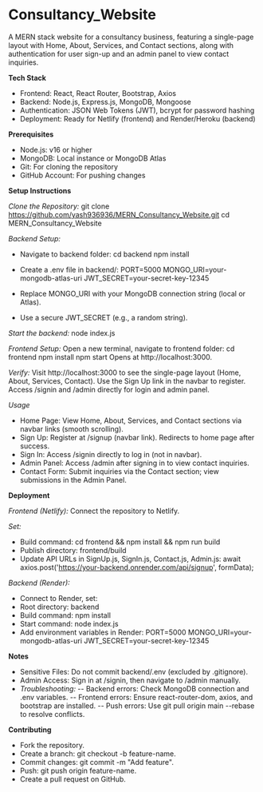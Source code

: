 ﻿# Consultancy_Website

A MERN stack website for a consultancy business, featuring a single-page layout with Home, About, Services, and Contact sections, along with authentication for user sign-up and an admin panel to view contact inquiries.



**Tech Stack**

- Frontend: React, React Router, Bootstrap, Axios
- Backend: Node.js, Express.js, MongoDB, Mongoose
- Authentication: JSON Web Tokens (JWT), bcrypt for password hashing
- Deployment: Ready for Netlify (frontend) and Render/Heroku (backend)



**Prerequisites**

- Node.js: v16 or higher
- MongoDB: Local instance or MongoDB Atlas
- Git: For cloning the repository
- GitHub Account: For pushing changes



**Setup Instructions**

*Clone the Repository:*
git clone https://github.com/yash936936/MERN_Consultancy_Website.git
cd MERN_Consultancy_Website


*Backend Setup:*

- Navigate to backend folder:
cd backend
npm install

- Create a .env file in backend/:
PORT=5000
MONGO_URI=your-mongodb-atlas-uri
JWT_SECRET=your-secret-key-12345

- Replace MONGO_URI with your MongoDB connection string (local or Atlas).
- Use a secure JWT_SECRET (e.g., a random string).

*Start the backend:*
node index.js

*Frontend Setup:*
Open a new terminal, navigate to frontend folder:
cd frontend
npm install
npm start
Opens at http://localhost:3000.

*Verify:*
Visit http://localhost:3000 to see the single-page layout (Home, About, Services, Contact).
Use the Sign Up link in the navbar to register.
Access /signin and /admin directly for login and admin panel.

*Usage*
- Home Page: View Home, About, Services, and Contact sections via navbar links (smooth scrolling).
- Sign Up: Register at /signup (navbar link). Redirects to home page after success.
- Sign In: Access /signin directly to log in (not in navbar).
- Admin Panel: Access /admin after signing in to view contact inquiries.
- Contact Form: Submit inquiries via the Contact section; view submissions in the Admin Panel.



**Deployment**

*Frontend (Netlify):*
Connect the repository to Netlify.

*Set:*
- Build command: cd frontend && npm install && npm run build
- Publish directory: frontend/build
- Update API URLs in SignUp.js, SignIn.js, Contact.js, Admin.js:
await axios.post('https://your-backend.onrender.com/api/signup', formData);

*Backend (Render):*
- Connect to Render, set:
- Root directory: backend
- Build command: npm install
- Start command: node index.js
- Add environment variables in Render:
PORT=5000
MONGO_URI=your-mongodb-atlas-uri
JWT_SECRET=your-secret-key-12345



**Notes**
- Sensitive Files: Do not commit backend/.env (excluded by .gitignore).
- Admin Access: Sign in at /signin, then navigate to /admin manually.
- *Troubleshooting:*
-- Backend errors: Check MongoDB connection and .env variables.
-- Frontend errors: Ensure react-router-dom, axios, and bootstrap are installed.
-- Push errors: Use git pull origin main --rebase to resolve conflicts.



**Contributing**

- Fork the repository.
- Create a branch: git checkout -b feature-name.
- Commit changes: git commit -m "Add feature".
- Push: git push origin feature-name.
- Create a pull request on GitHub.

